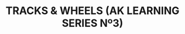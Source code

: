 ---
layout: product
title: "TRACKS & WHEELS (AK LEARNING SERIES Nº3) "
price: "1400" 
desc: "Knjiga o maketarskim tehnikama"
img_path: "/assets/img/AK274.webp"
brand: "AK"
available: true
special_offer: false
new: false
soon: false
cat: "090000"
subcat: "090200"
subsubcat: "090202"
sifra: "AK274"
popular: false
spec: false
---